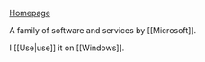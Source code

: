 [Homepage](https://office.com)

A family of software and services by [[Microsoft]].

I [[Use|use]] it on [[Windows]].